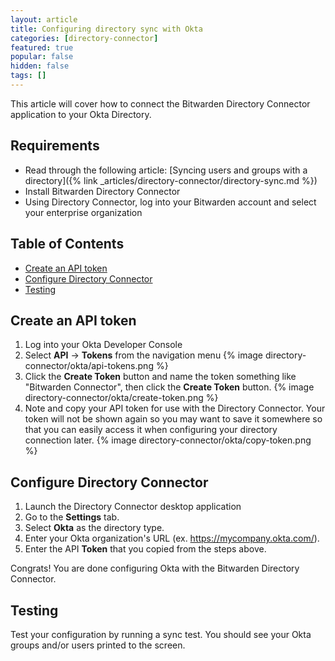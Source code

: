 ```yaml
---
layout: article
title: Configuring directory sync with Okta
categories: [directory-connector]
featured: true
popular: false
hidden: false
tags: []
---
```


This article will cover how to connect the Bitwarden Directory Connector application to your Okta Directory.

## Requirements

- Read through the following article: [Syncing users and groups with a directory]({% link _articles/directory-connector/directory-sync.md %})
- Install Bitwarden Directory Connector
- Using Directory Connector, log into your Bitwarden account and select your enterprise organization

## Table of Contents

- [Create an API token](#create-an-api-token)
- [Configure Directory Connector](#configure-directory-connector)
- [Testing](#testing)

## Create an API token

1. Log into your Okta Developer Console
2. Select **API** &rarr; **Tokens** from the navigation menu
   {% image directory-connector/okta/api-tokens.png %}
3. Click the **Create Token** button and name the token something like "Bitwarden Connector", then click the **Create Token** button.
   {% image directory-connector/okta/create-token.png %}
4. Note and copy your API token for use with the Directory Connector. Your token will not be shown again so you may want to save it somewhere so that you can easily access it when configuring your directory connection later.
   {% image directory-connector/okta/copy-token.png %}

## Configure Directory Connector

1. Launch the Directory Connector desktop application
2. Go to the **Settings** tab.
3. Select **Okta** as the directory type.
4. Enter your Okta organization's URL (ex. https://mycompany.okta.com/).
5. Enter the API **Token** that you copied from the steps above.

Congrats! You are done configuring Okta with the Bitwarden Directory Connector.

## Testing

Test your configuration by running a sync test. You should see your Okta groups and/or users printed to the screen.

